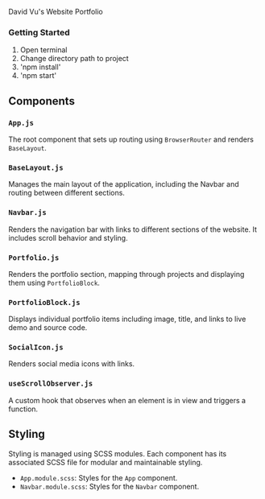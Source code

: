 
David Vu's Website Portfolio

### Getting Started
1. Open terminal
2. Change directory path to project
3. 'npm install'
4. 'npm start'

## Components

### `App.js`
The root component that sets up routing using `BrowserRouter` and renders `BaseLayout`.

### `BaseLayout.js`
Manages the main layout of the application, including the Navbar and routing between different sections.

### `Navbar.js`
Renders the navigation bar with links to different sections of the website. It includes scroll behavior and styling.

### `Portfolio.js`
Renders the portfolio section, mapping through projects and displaying them using `PortfolioBlock`.

### `PortfolioBlock.js`
Displays individual portfolio items including image, title, and links to live demo and source code.

### `SocialIcon.js`
Renders social media icons with links.

### `useScrollObserver.js`
A custom hook that observes when an element is in view and triggers a function.

## Styling

Styling is managed using SCSS modules. Each component has its associated SCSS file for modular and maintainable styling.

- `App.module.scss`: Styles for the `App` component.
- `Navbar.module.scss`: Styles for the `Navbar` component.

